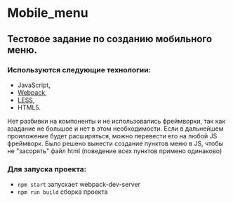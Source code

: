 # Mobile_menu

## Тестовое задание по созданию мобильного меню.

### Используются следующие технологии:
 - JavaScript, 
 - [Webpack](https://webpack.js.org/), 
 - [LESS](https://lesscss.org/), 
 - HTML5.

Нет разбивки на компоненты и не использовались фреймворки, так как азадание не большое и нет в этом необходимости. Если в дальнейшем проиложение будет расширяться, можно перевести его на любой JS фреймворк.
Было решено вынести создание пунктов меню в JS, чтобы не "засорять" файл html (поведение всех пунктов примено одинаково)

### Для запуска проекта:
- ``` npm start ```  запускает webpack-dev-server
- ``` npm run build ``` сборка проекта
